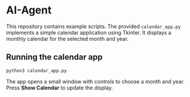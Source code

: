 # AI-Agent

This repository contains example scripts. The provided `calendar_app.py` implements a simple calendar application using Tkinter. It displays a monthly calendar for the selected month and year.

## Running the calendar app

```
python3 calendar_app.py
```

The app opens a small window with controls to choose a month and year. Press **Show Calendar** to update the display.
